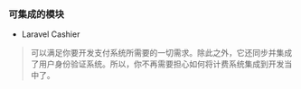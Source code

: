 ### 可集成的模块
- Laravel Cashier
> 可以满足你要开发支付系统所需要的一切需求。除此之外，它还同步并集成了用户身份验证系统。所以，你不再需要担心如何将计费系统集成到开发当中了。
